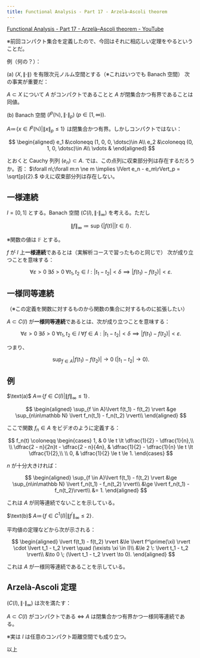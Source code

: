 ```yaml
---
title: Functional Analysis - Part 17 - Arzelà–Ascoli theorem
---
```


[Functional Analysis - Part 17 - Arzelà–Ascoli theorem - YouTube](https://www.youtube.com/watch?v=D9geJam3wOY&list=PLBh2i93oe2qsGKDOsuVVw-OCAfprrnGfr&index=17)

※前回コンパクト集合を定義したので、今回はそれに相応しい定理をやるということだ。

例（何の？）：

$\text{(a)}$ $(X, \lVert \cdot\rVert)$ を有限次元ノルム空間とする（※これはいつでも Banach 空間）
次の事実が重要だ：

$A \subset X$ について $A$ がコンパクトであることと $A$ が閉集合かつ有界であることは同値。

$\text{(b)}$ Banach 空間 $(l^p(\mathbb N), \lVert \cdot\rVert_p)\;(p \in [1, \infty)).$

$A \coloneqq \!\left\{\left. x \in l^p(\mathbb N) \right| \left. \lVert x\rVert_p \le 1 \right.\right\}\!$ 
は閉集合かつ有界。しかしコンパクトではない：

$$
\begin{aligned}
e_1 &\coloneqq (1, 0, 0, \dotsc)\in A\\
e_2 &\coloneqq (0, 1, 0, \dotsc)\in A\\
\vdots &
\end{aligned}
$$

とおくと Cauchy 列列 $(e_n) \subset A.$
では、この点列に収束部分列は存在するだろうか。否：
$\forall n\;\forall m:n \ne m \implies \lVert e_n - e_m\rVert_p = \sqrt[p]{2}.$
ゆえに収束部分列は存在しない。

## 一様連続

${I = [0, 1]}$ とする。Banach 空間 $(C(I), \lVert \cdot\rVert_\infty)$ を考える。ただし

$$
\lVert f\rVert_\infty \coloneqq \sup
\!\left\{\left. \lvert f(t) \rvert \right| \left. t \in I \right.\right\}\!.
$$

※関数の値は $\mathbb F$ とする。

$f$ が $I$ 上**一様連続**であるとは（実解析コースで習ったものと同じで）
次が成り立つことを意味する：

$$
\forall \varepsilon \gt 0\;
\exists \delta \gt 0\;
\forall t_1, t_2 \in I
:
\lvert t_1 - t_2 \rvert \lt \delta \implies
\lvert f(t_1) - f(t_2) \rvert \lt \varepsilon.
$$

## 一様同等連続

（※この定義を関数に対するものから関数の集合に対するものに拡張したい）

$A \subset C(I)$ が**一様同等連続**であるとは、次が成り立つことを意味する：

$$
\forall \varepsilon \gt 0\;
\exists \delta \gt 0\;
\forall t_1, t_2 \in I\;
\forall f \in A
:
\lvert t_1 - t_2 \rvert \lt \delta \implies
\lvert f(t_1) - f(t_2) \rvert \lt \varepsilon.
$$

つまり、

$$
\sup_{f \in A}\lvert f(t_1) - f(t_2) \rvert \to 0
\;(\lvert t_1 - t_2 \rvert \to 0).
$$

## 例

$\text(a)$
${A \coloneqq \!\left\{\left. f \in C(I) \right| \left. \lVert f \rVert_{\infty} \le 1\right.\right\}\!.}$

$$
\begin{aligned}
\sup_{f \in A}\lvert f(t_1) - f(t_2) \rvert
&ge \sup_{n\in\mathbb N} \lvert f_n(t_1) - f_n(t_2) \rvert\\
\end{aligned}
$$

ここで関数 $f_n \in A$ をビデオのように定義する：

$$
f_n(t) \coloneqq \begin{cases}
1, & 0 \le t \lt \dfrac{1}{2} - \dfrac{1}{n},\\
\\
\dfrac{2 - n}{2n}t - \dfrac{2 - n}{4n}, & \dfrac{1}{2} - \dfrac{1}{n} \le t \lt \dfrac{1}{2},\\
\\
0, & \dfrac{1}{2} \le t \le 1.
\end{cases}
$$

$n$ が十分大きければ：

$$
\begin{aligned}
\sup_{f \in A}\lvert f(t_1) - f(t_2) \rvert
&\ge \sup_{n\in\mathbb N} \lvert f_n(t_1) - f_n(t_2) \rvert\\
&\ge \lvert f_n(t_1) - f_n(t_2)\rvert\\
&= 1.
\end{aligned}
$$

これは $A$ が同等連続でないことを示している。

$\text(b)$
${A \coloneqq \!\left\{\left. f\in C^1(I) \right| \left. \lVert f^\prime\rVert_\infty \le 2 \right.\right\}\!.}$

平均値の定理などから次が示される：

$$
\begin{aligned}
\lvert f(t_1) - f(t_2) \rvert
&\le \lvert f^\prime(\xi) \rvert \cdot \lvert t_1 - t_2 \rvert \quad (\exists \xi \in I)\\
&\le 2 \: \lvert t_1 - t_2 \rvert\\
&\to 0 \; (\lvert t_1 - t_2 \rvert \to 0).
\end{aligned}
$$

これは $A$ が一様同等連続であることを示している。

## Arzelà-Ascoli 定理

$(C(I),\lVert \cdot\rVert_\infty)$ は次を満たす：

$A \subset C(I)$ がコンパクトである $\iff$
$A$ は閉集合かつ有界かつ一様同等連続である。

※実は $I$ は任意のコンパクト距離空間でも成り立つ。

以上
